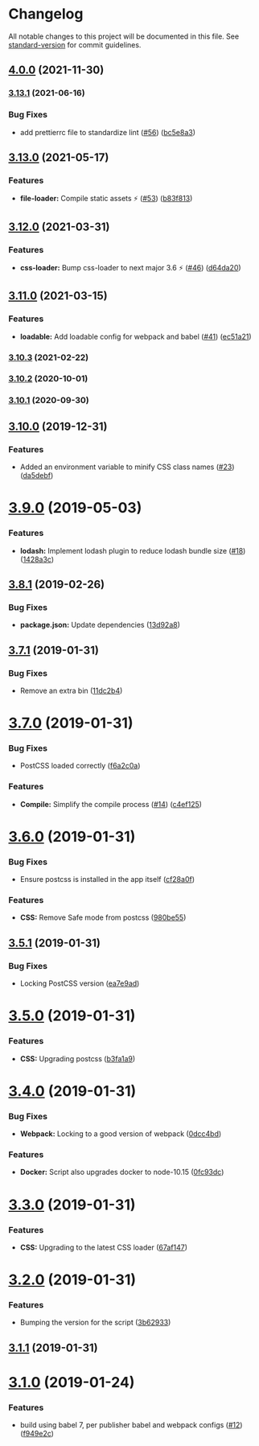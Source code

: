 # Changelog

All notable changes to this project will be documented in this file. See [standard-version](https://github.com/conventional-changelog/standard-version) for commit guidelines.

## [4.0.0](https://github.com/quintype/quintype-node-build/compare/v3.13.1...v4.0.0) (2021-11-30)

### [3.13.1](https://github.com/quintype/quintype-node-build/compare/v3.13.0...v3.13.1) (2021-06-16)


### Bug Fixes

* add prettierrc file to standardize lint ([#56](https://github.com/quintype/quintype-node-build/issues/56)) ([bc5e8a3](https://github.com/quintype/quintype-node-build/commit/bc5e8a37ae51033883c29400000cfb093ff0a6b3))

## [3.13.0](https://github.com/quintype/quintype-node-build/compare/v3.12.0...v3.13.0) (2021-05-17)


### Features

* **file-loader:** Compile static assets :zap:  ([#53](https://github.com/quintype/quintype-node-build/issues/53)) ([b83f813](https://github.com/quintype/quintype-node-build/commit/b83f81339f641fcca3114b563ea85438e31d9079))

## [3.12.0](https://github.com/quintype/quintype-node-build/compare/v3.11.0...v3.12.0) (2021-03-31)


### Features

* **css-loader:** Bump css-loader to next major 3.6 :zap: ([#46](https://github.com/quintype/quintype-node-build/issues/46)) ([d64da20](https://github.com/quintype/quintype-node-build/commit/d64da20864304215c872ab4c42d5aff3ecf955c6))

## [3.11.0](https://github.com/quintype/quintype-node-build/compare/v3.10.3...v3.11.0) (2021-03-15)


### Features

* **loadable:** Add loadable config for webpack and babel ([#41](https://github.com/quintype/quintype-node-build/issues/41)) ([ec51a21](https://github.com/quintype/quintype-node-build/commit/ec51a21d7289ecc16c89cccb5efa3a8342ec0a79))

### [3.10.3](https://github.com/quintype/quintype-node-build/compare/v3.10.2...v3.10.3) (2021-02-22)

### [3.10.2](https://github.com/quintype/quintype-node-build/compare/v3.10.1...v3.10.2) (2020-10-01)

### [3.10.1](https://github.com/quintype/quintype-node-build/compare/v3.10.0...v3.10.1) (2020-09-30)

## [3.10.0](https://github.com/quintype/quintype-node-build/compare/v3.9.0...v3.10.0) (2019-12-31)


### Features

* Added an environment variable to minify CSS class names ([#23](https://github.com/quintype/quintype-node-build/issues/23)) ([da5debf](https://github.com/quintype/quintype-node-build/commit/da5debf15473949976175bd303bb2c315d90b93d))

# [3.9.0](https://github.com/quintype/quintype-node-build/compare/v3.8.1...v3.9.0) (2019-05-03)


### Features

* **lodash:** Implement lodash plugin to reduce lodash bundle size ([#18](https://github.com/quintype/quintype-node-build/issues/18)) ([1428a3c](https://github.com/quintype/quintype-node-build/commit/1428a3c))



## [3.8.1](https://github.com/quintype/quintype-node-build/compare/v3.8.0...v3.8.1) (2019-02-26)


### Bug Fixes

* **package.json:** Update dependencies ([13d92a8](https://github.com/quintype/quintype-node-build/commit/13d92a8))



<a name="3.7.1"></a>
## [3.7.1](https://github.com/quintype/quintype-node-build/compare/v3.7.0...v3.7.1) (2019-01-31)


### Bug Fixes

* Remove an extra bin ([11dc2b4](https://github.com/quintype/quintype-node-build/commit/11dc2b4))



<a name="3.7.0"></a>
# [3.7.0](https://github.com/quintype/quintype-node-build/compare/v3.6.0...v3.7.0) (2019-01-31)


### Bug Fixes

* PostCSS loaded correctly ([f6a2c0a](https://github.com/quintype/quintype-node-build/commit/f6a2c0a))


### Features

* **Compile:** Simplify the compile process ([#14](https://github.com/quintype/quintype-node-build/issues/14)) ([c4ef125](https://github.com/quintype/quintype-node-build/commit/c4ef125))



<a name="3.6.0"></a>
# [3.6.0](https://github.com/quintype/quintype-node-build/compare/v3.5.1...v3.6.0) (2019-01-31)


### Bug Fixes

* Ensure postcss is installed in the app itself ([cf28a0f](https://github.com/quintype/quintype-node-build/commit/cf28a0f))


### Features

* **CSS:** Remove Safe mode from postcss ([980be55](https://github.com/quintype/quintype-node-build/commit/980be55))



<a name="3.5.1"></a>
## [3.5.1](https://github.com/quintype/quintype-node-build/compare/v3.5.0...v3.5.1) (2019-01-31)


### Bug Fixes

* Locking PostCSS version ([ea7e9ad](https://github.com/quintype/quintype-node-build/commit/ea7e9ad))



<a name="3.5.0"></a>
# [3.5.0](https://github.com/quintype/quintype-node-build/compare/v3.4.0...v3.5.0) (2019-01-31)


### Features

* **CSS:** Upgrading postcss ([b3fa1a9](https://github.com/quintype/quintype-node-build/commit/b3fa1a9))



<a name="3.4.0"></a>
# [3.4.0](https://github.com/quintype/quintype-node-build/compare/v3.3.0...v3.4.0) (2019-01-31)


### Bug Fixes

* **Webpack:** Locking to a good version of webpack ([0dcc4bd](https://github.com/quintype/quintype-node-build/commit/0dcc4bd))


### Features

* **Docker:** Script also upgrades docker to node-10.15 ([0fc93dc](https://github.com/quintype/quintype-node-build/commit/0fc93dc))



<a name="3.3.0"></a>
# [3.3.0](https://github.com/quintype/quintype-node-build/compare/v3.2.0...v3.3.0) (2019-01-31)


### Features

* **CSS:** Upgrading to the latest CSS loader ([67af147](https://github.com/quintype/quintype-node-build/commit/67af147))



<a name="3.2.0"></a>
# [3.2.0](https://github.com/quintype/quintype-node-build/compare/v3.1.1...v3.2.0) (2019-01-31)


### Features

* Bumping the version for the script ([3b62933](https://github.com/quintype/quintype-node-build/commit/3b62933))



<a name="3.1.1"></a>
## [3.1.1](https://github.com/quintype/quintype-node-build/compare/v3.1.0...v3.1.1) (2019-01-31)



<a name="3.1.0"></a>
# [3.1.0](https://github.com/quintype/quintype-node-build/compare/v2.9.0...v3.1.0) (2019-01-24)


### Features

* build using babel 7, per publisher babel and webpack configs ([#12](https://github.com/quintype/quintype-node-build/issues/12)) ([f949e2c](https://github.com/quintype/quintype-node-build/commit/f949e2c))
